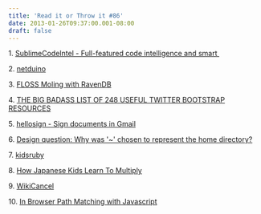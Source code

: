 ```yaml
---
title: 'Read it or Throw it #86'
date: 2013-01-26T09:37:00.001-08:00
draft: false
---
```


  

1. [SublimeCodeIntel - Full-featured code intelligence and smart ](https://github.com/Kronuz/SublimeCodeIntel)

2. [netduino](http://www.netduino.com/)

3. [FLOSS Moling with RavenDB](http://ayende.com/blog/160834/floss-moling-with-ravendb)

4. [THE BIG BADASS LIST OF 248 USEFUL TWITTER BOOTSTRAP RESOURCES](http://www.bootstraphero.com/the-big-badass-list-of-twitter-bootstrap-resources)

5. [hellosign - Sign documents in Gmail](https://www.hellosign.com/gmail)

6. [Design question: Why was '~' chosen to represent the home directory?](http://unix.stackexchange.com/questions/34196/design-question-why-was-chosen-to-represent-the-home-directory)

7. [kidsruby](http://kidsruby.com/)

8. [How Japanese Kids Learn To Multiply](http://www.magicalmaths.org/how-japanese-kids-learn-to-multiply/)

9. [WikiCancel](http://wikicancel.org/)

10. [In Browser Path Matching with Javascript](https://github.com/rails/rails/pull/9001)
